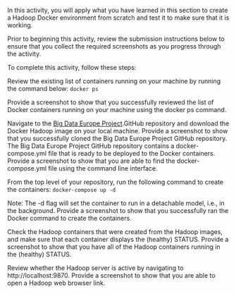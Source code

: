 In this activity, you will apply what you have learned in this section to create a Hadoop Docker environment from scratch and test it to make sure that it is working.

Prior to beginning this activity, review the submission instructions below to ensure that you collect the required screenshots as you progress through the activity.

To complete this activity, follow these steps:

Review the existing list of containers running on your machine by running the command below:
`docker ps`

Provide a screenshot to show that you successfully reviewed the list of Docker containers running on your machine using the docker ps command.

Navigate to the [Big Data Europe Project](https://github.com/big-data-europe/docker-hadoop).GitHub repository and download the Docker Hadoop image on your local machine. Provide a screenshot to show that you successfully cloned the Big Data Europe Project GitHub repository.
The Big Data Europe Project GitHub repository contains a docker-compose.yml file that is ready to be deployed to the Docker containers. Provide a screenshot to show that you are able to find the docker-compose.yml file using the command line interface.

From the top level of your repository, run the following command to create the containers:
`docker-compose up -d`

Note: The -d flag will set the container to run in a detachable model, i.e., in the background. Provide a screenshot to show that you successfully ran the Docker command to create the containers.

Check the Hadoop containers that were created from the Hadoop images, and make sure that each container displays the (healthy) STATUS.
Provide a screenshot to show that you have all of the Hadoop containers running in the (healthy) STATUS.

Review whether the Hadoop server is active by navigating to http://localhost:9870. Provide a screenshot to show that you are able to open a Hadoop web browser link.